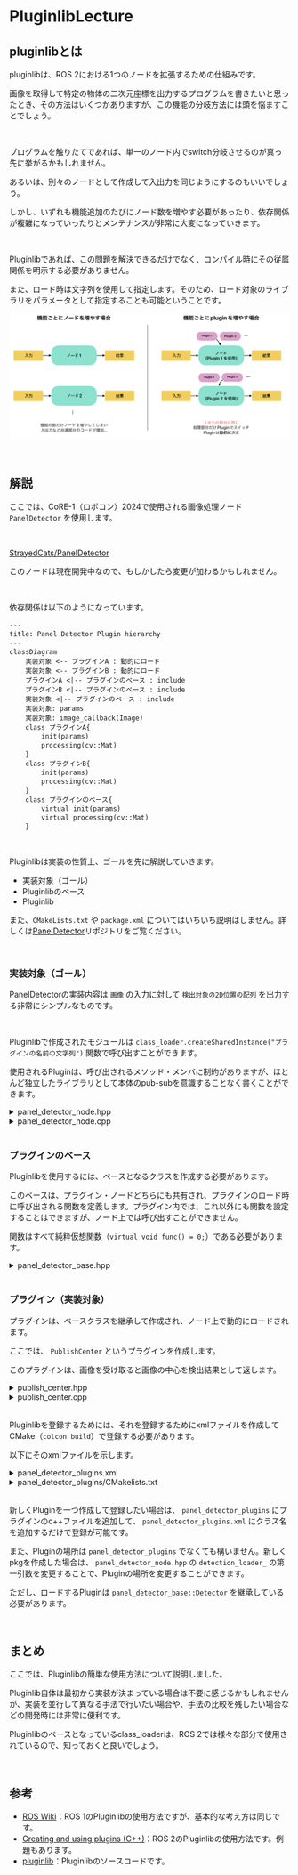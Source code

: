 # PluginlibLecture

## pluginlibとは
pluginlibは、ROS 2における1つのノードを拡張するための仕組みです。

画像を取得して特定の物体の二次元座標を出力するプログラムを書きたいと思ったとき、その方法はいくつかありますが、この機能の分岐方法には頭を悩ますことでしょう。

<br>

プログラムを触りたてであれば、単一のノード内でswitch分岐させるのが真っ先に挙がるかもしれません。

あるいは、別々のノードとして作成して入出力を同じようにするのもいいでしょう。

しかし、いずれも機能追加のたびにノード数を増やす必要があったり、依存関係が複雑になっていったりとメンテナンスが非常に大変になっていきます。

<br>

Pluginlibであれば、この問題を解決できるだけでなく、コンパイル時にその従属関係を明示する必要がありません。

また、ロード時は文字列を使用して指定します。そのため、ロード対象のライブラリをパラメータとして指定することも可能ということです。

![](./image/puglinlib_overview.png)

<br>

## 解説

ここでは、CoRE-1（ロボコン）2024で使用される画像処理ノード `PanelDetector` を使用します。

<br>

[StrayedCats/PanelDetector](https://github.com/StrayedCats/PanelDetector)

このノードは現在開発中なので、もしかしたら変更が加わるかもしれません。


<br>

依存関係は以下のようになっています。

```mermaid
---
title: Panel Detector Plugin hierarchy
---
classDiagram
    実装対象 <-- プラグインA : 動的にロード
    実装対象 <-- プラグインB : 動的にロード
    プラグインA <|-- プラグインのベース : include
    プラグインB <|-- プラグインのベース : include
    実装対象 <|-- プラグインのベース : include
    実装対象: params
    実装対象: image_callback(Image)
    class プラグインA{
        init(params)
        processing(cv::Mat)
    }
    class プラグインB{
        init(params)
        processing(cv::Mat)
    }
    class プラグインのベース{
        virtual init(params)
        virtual processing(cv::Mat)
    }
```


<br>

Pluginlibは実装の性質上、ゴールを先に解説していきます。

- 実装対象（ゴール）
- Pluginlibのベース
- Pluginlib

また、`CMakeLists.txt` や `package.xml` についてはいちいち説明はしません。詳しくは[PanelDetector](https://github.com/StrayedCats/PanelDetector)リポジトリをご覧ください。

<br>

### 実装対象（ゴール）

PanelDetectorの実装内容は `画像` の入力に対して `検出対象の2D位置の配列` を出力する非常にシンプルなものです。

<br>

Pluginlibで作成されたモジュールは `class_loader.createSharedInstance("プラグインの名前の文字列")` 関数で呼び出すことができます。

使用されるPluginは、呼び出されるメソッド・メンバに制約がありますが、ほとんど独立したライブラリとして本体のpub-subを意識することなく書くことができます。


<details><summary>panel_detector_node.hpp</summary>

```c++
#pragma once

#include <cv_bridge/cv_bridge.h>

// プラグインベースのヘッダファイル
#include <panel_detector_base/panel_detector_base.hpp>
// generate_parameter_libraryのヘッダファイル
#include <panel_detector_param/panel_detector_param.hpp>
// <pluginlib/class_list_macros.hpp> はPluginlibを使用するために必要です
#include <pluginlib/class_loader.hpp>

#include <rclcpp/rclcpp.hpp>
#include <sensor_msgs/msg/image.hpp>
#include <vision_msgs/msg/detection2_d_array.hpp>

namespace panel_detector_node
{
class PanelDetectorNode : public rclcpp::Node
{
public:
  PanelDetectorNode(const rclcpp::NodeOptions &);
  void image_callback(const sensor_msgs::msg::Image::SharedPtr msg);

private:
  // pub-subの設定
  rclcpp::Subscription<sensor_msgs::msg::Image>::SharedPtr image_sub_;
  rclcpp::Publisher<vision_msgs::msg::Detection2DArray>::SharedPtr pose_pub_;

  // panel_detector_base::Detector 型のClassloader
  pluginlib::ClassLoader<panel_detector_base::Detector> detection_loader_;
  // ClassloaderでロードされるDetectorのインスタンス（複数あっても良い）
  std::shared_ptr<panel_detector_base::Detector> detector_;

  // generate_parameter_libraryの関数なので割愛
  std::shared_ptr<panel_detector_parameters::ParamListener> param_listener_;
};
}
```
</details>

<details><summary>panel_detector_node.cpp</summary>

```c++
#include <panel_detector_node/panel_detector_node.hpp>

namespace panel_detector_node
{

PanelDetectorNode::PanelDetectorNode(const rclcpp::NodeOptions & options)
: rclcpp::Node("panel_detector_node", options),
  // detector_loader_の初期化はここで行う
  detection_loader_("panel_detector_base", "panel_detector_base::Detector")
{
  // generate_parameter_libraryのパラメータを取得
  this->param_listener_ = std::make_shared<panel_detector_parameters::ParamListener>(
    this->get_node_parameters_interface());
  const auto params = this->param_listener_->get_params();

  // プラグインのロード
  try {
    this->detector_ = this->detection_loader_.createSharedInstance(
      params.load_target_plugin);
    // init関数の呼び出し（実装はpanel_detector_pluginsにあります）
    this->detector_->init(*this->param_listener_);
    std::cout << "params.load_target_plugin: " << params.load_target_plugin << std::endl;
  } catch (pluginlib::PluginlibException & ex) {
    // プラグインのロードに失敗した場合
    printf("The plugin failed to load for some reason. Error: %s\n", ex.what());
  }

  // pub-subの設定
  this->pose_pub_ = this->create_publisher<vision_msgs::msg::Detection2DArray>(
    "positions", 1);
  this->image_sub_ = this->create_subscription<sensor_msgs::msg::Image>(
    "image_raw", 1, std::bind(&PanelDetectorNode::image_callback, this, std::placeholders::_1));
}

// 画像のコールバック関数
void PanelDetectorNode::image_callback(const sensor_msgs::msg::Image::SharedPtr msg)
{
  // detect関数の呼び出し (実装はpanel_detector_pluginsにあります)
  vision_msgs::msg::Detection2DArray bboxes =
    this->detector_->detect(cv_bridge::toCvShare(msg, "bgr8")->image);
  for (size_t i = 0; i < bboxes.detections.size(); i++) {
    std::cout << "bboxes [" << i << "]: " << bboxes.detections[i].bbox.center.position.x << ", " <<
      bboxes.detections[i].bbox.center.position.y <<
      std::endl;
  }
  // 検出結果のPublish
  this->pose_pub_->publish(bboxes);
}
} // namespace panel_detector_node

// rclcpp_componentsの登録（今回のノードの説明には関係ないので割愛）
#include "rclcpp_components/register_node_macro.hpp"
RCLCPP_COMPONENTS_REGISTER_NODE(panel_detector_node::PanelDetectorNode)
```
</details>

<br>

### プラグインのベース

Pluginlibを使用するには、ベースとなるクラスを作成する必要があります。

このベースは、プラグイン・ノードどちらにも共有され、プラグインのロード時に呼び出される関数を定義します。プラグイン内では、これ以外にも関数を設定することはできますが、ノード上では呼び出すことができません。

関数はすべて純粋仮想関数（`virtual void func() = 0;`）である必要があります。

<details><summary>panel_detector_base.hpp</summary>

```c++
#pragma once

#include <panel_detector_param/panel_detector_param.hpp>
#include <vector>
#include <vision_msgs/msg/detection2_d_array.hpp>
#include <opencv2/opencv.hpp>

namespace panel_detector_base
{
class Detector
{
public:
  virtual void init(const panel_detector_parameters::ParamListener & param_listener) = 0;
  virtual vision_msgs::msg::Detection2DArray detect(const cv::Mat & image) = 0;
  virtual ~Detector() {}

protected:
  Detector() {}
};
}
```

</details>

<br>

### プラグイン（実装対象）

プラグインは、ベースクラスを継承して作成され、ノード上で動的にロードされます。

ここでは、 `PublishCenter` というプラグインを作成します。

このプラグインは、画像を受け取ると画像の中心を検出結果として返します。

<details><summary>publish_center.hpp</summary>

```c++
#pragma once

// プラグインベースのヘッダファイル
#include <panel_detector_base/panel_detector_base.hpp>

#include <panel_detector_param/panel_detector_param.hpp>
#include <vision_msgs/msg/detection2_d_array.hpp>

namespace panel_detector_plugins
{
typedef vision_msgs::msg::Detection2DArray Detection2DArray;
// panel_detector_base::Detectorを継承して新しくPublishCenterを作成
class PublishCenter : public panel_detector_base::Detector
{
public:
  // 内容はpanel_detector_base::Detectorの関数をオーバーライドしたもの。
  void init(const panel_detector_parameters::ParamListener &) override;
  Detection2DArray detect(const cv::Mat &) override;
};
}
```

</details>

<details><summary>publish_center.cpp</summary>

```c++
#include "panel_detector_plugins/publish_center.hpp"

namespace panel_detector_plugins
{

void PublishCenter::init(const panel_detector_parameters::ParamListener & param_listener)
{
  (void)param_listener;
}
Detection2DArray PublishCenter::detect(const cv::Mat & image)
{
  int col = image.cols;
  int row = image.rows;

  Detection2DArray pose;
  pose.detections.resize(1);
  pose.detections[0].bbox.center.position.x = col / 2;
  pose.detections[0].bbox.center.position.y = row / 2;
  return pose;
}
}

// Pluginlibの登録を行う
#include <pluginlib/class_list_macros.hpp>
PLUGINLIB_EXPORT_CLASS(panel_detector_plugins::PublishCenter, panel_detector_base::Detector)
```

</details>

<br>

Pluginlibを登録するためには、それを登録するためにxmlファイルを作成してCMake（`colcon build`）で登録する必要があります。

以下にそのxmlファイルを示します。

<details><summary>panel_detector_plugins.xml</summary>

```xml
<library path="panel_detector_plugins">
    <class type="panel_detector_plugins::PublishCenter" base_class_type="panel_detector_base::Detector">
        <description>publish image center example</description>
    </class>
</library>
```

</details>

<details><summary>panel_detector_plugins/CMakelists.txt</summary>

```cmake
cmake_minimum_required(VERSION 3.8)
project(panel_detector_plugins)

if(CMAKE_COMPILER_IS_GNUCXX OR CMAKE_CXX_COMPILER_ID MATCHES "Clang")
  add_compile_options(-Wall -Wextra -Wpedantic)
endif()

find_package(ament_cmake_auto REQUIRED)
ament_auto_find_build_dependencies()
find_package(OpenCV REQUIRED)

file(GLOB_RECURSE SRCS src/*.cpp)
ament_auto_add_library(panel_detector_plugins SHARED
  ${SRCS}
)
ament_target_dependencies(${PROJECT_NAME} OpenCV)

# Pluginの単体テスト
if(BUILD_TESTING)
  find_package(ament_lint_auto REQUIRED)
  set(ament_cmake_copyright_FOUND TRUE)
  set(ament_cmake_cpplint_FOUND TRUE)
  ament_lint_auto_find_test_dependencies()

  find_package(ament_cmake_gtest REQUIRED)
  find_package(ament_cmake_gmock REQUIRED)

  set(TEST_TARGETS
    test_publish_center)
  foreach(TARGET ${TEST_TARGETS})
    ament_add_gtest(${TARGET} test/src/${TARGET}.cpp)
    target_link_libraries(${TARGET} ${PROJECT_NAME} ${OpenCV_LIBRARIES})
  endforeach()
endif()

# Pluginlibの登録を行う
pluginlib_export_plugin_description_file(panel_detector_base panel_detector_plugins.xml)

include_directories(include)
ament_auto_package()
```

</details>

<br>

新しくPluginを一つ作成して登録したい場合は、 `panel_detector_plugins` にプラグインのc++ファイルを追加して、 `panel_detector_plugins.xml` にクラス名を追加するだけで登録が可能です。

また、Pluginの場所は `panel_detector_plugins` でなくても構いません。新しくpkgを作成した場合は、 `panel_detector_node.hpp` の `detection_loader_` の第一引数を変更することで、Pluginの場所を変更することができます。

ただし、ロードするPluginは `panel_detector_base::Detector` を継承している必要があります。

<br>

## まとめ

ここでは、Pluginlibの簡単な使用方法について説明しました。

Pluginlib自体は最初から実装が決まっている場合は不要に感じるかもしれませんが、実装を並行して異なる手法で行いたい場合や、手法の比較を残したい場合などの開発時には非常に便利です。

Pluginlibのベースとなっているclass_loaderは、ROS 2では様々な部分で使用されているので、知っておくと良いでしょう。

<br>

## 参考

- [ROS Wiki](http://wiki.ros.org/pluginlib)：ROS 1のPluginlibの使用方法ですが、基本的な考え方は同じです。
- [Creating and using plugins (C++)](https://docs.ros.org/en/humble/Tutorials/Beginner-Client-Libraries/Pluginlib.html)：ROS 2のPluginlibの使用方法です。例題もあります。
- [pluginlib](https://github.com/ros/pluginlib/tree/humble)：Pluginlibのソースコードです。
